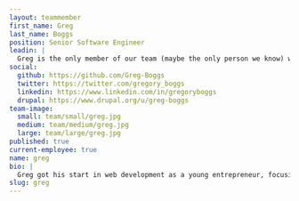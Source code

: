 ```yaml
---
layout: teammember
first_name: Greg
last_name: Boggs
position: Senior Software Engineer
leadin: |
  Greg is the only member of our team (maybe the only person we know) who doesn’t own a smartphone. Oddly enough, he’s still on the cutting edge of open source technology.
social:
  github: https://github.com/Greg-Boggs
  twitter: https://twitter.com/gregory_boggs
  linkedin: https://www.linkedin.com/in/gregoryboggs
  drupal: https://www.drupal.org/u/greg-boggs
team-image:
  small: team/small/greg.jpg
  medium: team/medium/greg.jpg
  large: team/large/greg.jpg
published: true
current-employee: true
name: greg
bio: |
  Greg got his start in web development as a young entrepreneur, focusing on web consulting, hosting, and product development. He has a Master’s degree in Information Technology Management and is an active volunteer and speaker in the Portland Drupal community. Greg has led the development of numerous, large-scale Drupal web applications, yet he considers his greatest achievement to be his open source contributions to Drupal 8. When he’s not speaking at local Drupal events, or helping nonprofits leverage new technologies, he’s trying to convince himself that he likes chamomile tea. 120 cups in and he’s still not sure if it’ll ever be a taste he acquires. He’s also an avid bicyclist and especially enjoys riding through Portland’s very rare, freak blizzards.
slug: greg
---
```

